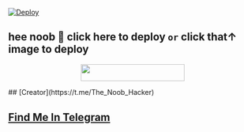 [![Deploy](https://telegra.ph/file/3f530cc21613bc2e26659.png)](https://heroku.com/deploy?template=https://github.com/DangerhackerRJ/LaylaRobot)

## hee noob 🤪 click here to deploy ``or`` click that↑ image to deploy 
<p align="center"><a href="https://heroku.com/deploy?template=https://github.com/DangerhackerRJ/LaylaRobot"> <img src="https://img.shields.io/badge/Deploy%20To%20Heroku-pink?style=for-the-badge&logo=heroku" width="210" height="34.45"/></a></p>
## [Creator](https://t.me/The_Noob_Hacker)

## [Find Me In Telegram](https://t.me/The_Spiderman_RoBot)
